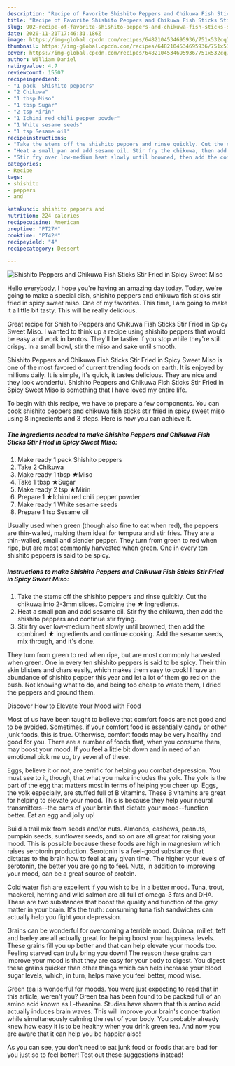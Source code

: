 ```yaml
---
description: "Recipe of Favorite Shishito Peppers and Chikuwa Fish Sticks Stir Fried in Spicy Sweet Miso"
title: "Recipe of Favorite Shishito Peppers and Chikuwa Fish Sticks Stir Fried in Spicy Sweet Miso"
slug: 902-recipe-of-favorite-shishito-peppers-and-chikuwa-fish-sticks-stir-fried-in-spicy-sweet-miso
date: 2020-11-21T17:46:31.186Z
image: https://img-global.cpcdn.com/recipes/6482104534695936/751x532cq70/shishito-peppers-and-chikuwa-fish-sticks-stir-fried-in-spicy-sweet-miso-recipe-main-photo.jpg
thumbnail: https://img-global.cpcdn.com/recipes/6482104534695936/751x532cq70/shishito-peppers-and-chikuwa-fish-sticks-stir-fried-in-spicy-sweet-miso-recipe-main-photo.jpg
cover: https://img-global.cpcdn.com/recipes/6482104534695936/751x532cq70/shishito-peppers-and-chikuwa-fish-sticks-stir-fried-in-spicy-sweet-miso-recipe-main-photo.jpg
author: William Daniel
ratingvalue: 4.7
reviewcount: 15507
recipeingredient:
- "1 pack  Shishito peppers"
- "2 Chikuwa"
- "1 tbsp Miso"
- "1 tbsp Sugar"
- "2 tsp Mirin"
- "1 Ichimi red chili pepper powder"
- "1 White sesame seeds"
- "1 tsp Sesame oil"
recipeinstructions:
- "Take the stems off the shishito peppers and rinse quickly. Cut the chikuwa into 2-3mm slices. Combine the ★ ingredients."
- "Heat a small pan and add sesame oil. Stir fry the chikuwa, then add the shishito peppers and continue stir frying."
- "Stir fry over low-medium heat slowly until browned, then add the combined ★ ingredients and continue cooking. Add the sesame seeds, mix through, and it&#39;s done."
categories:
- Recipe
tags:
- shishito
- peppers
- and

katakunci: shishito peppers and 
nutrition: 224 calories
recipecuisine: American
preptime: "PT27M"
cooktime: "PT42M"
recipeyield: "4"
recipecategory: Dessert

---
```



![Shishito Peppers and Chikuwa Fish Sticks Stir Fried in Spicy Sweet Miso](https://img-global.cpcdn.com/recipes/6482104534695936/751x532cq70/shishito-peppers-and-chikuwa-fish-sticks-stir-fried-in-spicy-sweet-miso-recipe-main-photo.jpg)

Hello everybody, I hope you're having an amazing day today. Today, we're going to make a special dish, shishito peppers and chikuwa fish sticks stir fried in spicy sweet miso. One of my favorites. This time, I am going to make it a little bit tasty. This will be really delicious.

Great recipe for Shishito Peppers and Chikuwa Fish Sticks Stir Fried in Spicy Sweet Miso. I wanted to think up a recipe using shishito peppers that would be easy and work in bentos. They&#39;ll be tastier if you stop while they&#39;re still crispy. In a small bowl, stir the miso and sake until smooth.

Shishito Peppers and Chikuwa Fish Sticks Stir Fried in Spicy Sweet Miso is one of the most favored of current trending foods on earth. It is enjoyed by millions daily. It is simple, it's quick, it tastes delicious. They are nice and they look wonderful. Shishito Peppers and Chikuwa Fish Sticks Stir Fried in Spicy Sweet Miso is something that I have loved my entire life.


To begin with this recipe, we have to prepare a few components. You can cook shishito peppers and chikuwa fish sticks stir fried in spicy sweet miso using 8 ingredients and 3 steps. Here is how you can achieve it.

<!--inarticleads1-->

##### The ingredients needed to make Shishito Peppers and Chikuwa Fish Sticks Stir Fried in Spicy Sweet Miso:

1. Make ready 1 pack  Shishito peppers
1. Take 2 Chikuwa
1. Make ready 1 tbsp ★Miso
1. Take 1 tbsp ★Sugar
1. Make ready 2 tsp ★Mirin
1. Prepare 1 ★Ichimi red chili pepper powder
1. Make ready 1 White sesame seeds
1. Prepare 1 tsp Sesame oil


Usually used when green (though also fine to eat when red), the peppers are thin-walled, making them ideal for tempura and stir fries. They are a thin-walled, small and slender pepper. They turn from green to red when ripe, but are most commonly harvested when green. One in every ten shishito peppers is said to be spicy. 

<!--inarticleads2-->

##### Instructions to make Shishito Peppers and Chikuwa Fish Sticks Stir Fried in Spicy Sweet Miso:

1. Take the stems off the shishito peppers and rinse quickly. Cut the chikuwa into 2-3mm slices. Combine the ★ ingredients.
1. Heat a small pan and add sesame oil. Stir fry the chikuwa, then add the shishito peppers and continue stir frying.
1. Stir fry over low-medium heat slowly until browned, then add the combined ★ ingredients and continue cooking. Add the sesame seeds, mix through, and it&#39;s done.


They turn from green to red when ripe, but are most commonly harvested when green. One in every ten shishito peppers is said to be spicy. Their thin skin blisters and chars easily, which makes them easy to cook! I have an abundance of shishito pepper this year and let a lot of them go red on the bush. Not knowing what to do, and being too cheap to waste them, I dried the peppers and ground them. 

Discover How to Elevate Your Mood with Food


Most of us have been taught to believe that comfort foods are not good and to be avoided. Sometimes, if your comfort food is essentially candy or other junk foods, this is true. Otherwise, comfort foods may be very healthy and good for you. There are a number of foods that, when you consume them, may boost your mood. If you feel a little bit down and in need of an emotional pick me up, try several of these.

Eggs, believe it or not, are terrific for helping you combat depression. You must see to it, though, that what you make includes the yolk. The yolk is the part of the egg that matters most in terms of helping you cheer up. Eggs, the yolk especially, are stuffed full of B vitamins. These B vitamins are great for helping to elevate your mood. This is because they help your neural transmitters--the parts of your brain that dictate your mood--function better. Eat an egg and jolly up!

Build a trail mix from seeds and/or nuts. Almonds, cashews, peanuts, pumpkin seeds, sunflower seeds, and so on are all great for raising your mood. This is possible because these foods are high in magnesium which raises serotonin production. Serotonin is a feel-good substance that dictates to the brain how to feel at any given time. The higher your levels of serotonin, the better you are going to feel. Nuts, in addition to improving your mood, can be a great source of protein.

Cold water fish are excellent if you wish to be in a better mood. Tuna, trout, mackerel, herring and wild salmon are all full of omega-3 fats and DHA. These are two substances that boost the quality and function of the gray matter in your brain. It's the truth: consuming tuna fish sandwiches can actually help you fight your depression. 

Grains can be wonderful for overcoming a terrible mood. Quinoa, millet, teff and barley are all actually great for helping boost your happiness levels. These grains fill you up better and that can help elevate your moods too. Feeling starved can truly bring you down! The reason these grains can improve your mood is that they are easy for your body to digest. You digest these grains quicker than other things which can help increase your blood sugar levels, which, in turn, helps make you feel better, mood wise.

Green tea is wonderful for moods. You were just expecting to read that in this article, weren't you? Green tea has been found to be packed full of an amino acid known as L-theanine. Studies have shown that this amino acid actually induces brain waves. This will improve your brain's concentration while simultaneously calming the rest of your body. You probably already knew how easy it is to be healthy when you drink green tea. And now you are aware that it can help you be happier also!

As you can see, you don't need to eat junk food or foods that are bad for you just so to feel better! Test out  these suggestions  instead!

